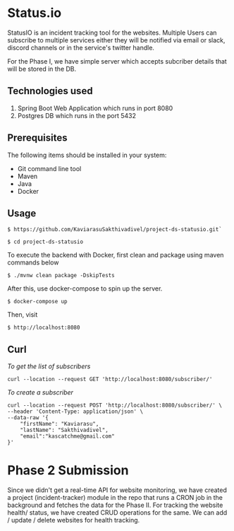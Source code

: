 # Status.io

StatusIO is an incident tracking tool for the websites. Multiple Users can subscribe to multiple services either they will be notified via email or slack, discord channels or in the service's twitter handle. 

For the Phase I, we have simple server which accepts subcriber details that will be stored in the DB. 

## Technologies used
1. Spring Boot Web Application which runs in port 8080
2. Postgres DB which runs in the port 5432

## Prerequisites
The following items should be installed in your system:
- Git command line tool
- Maven
- Java
- Docker

## Usage
    $ https://github.com/KaviarasuSakthivadivel/project-ds-statusio.git`
    
    $ cd project-ds-statusio

To execute the backend with Docker, first clean and package using maven commands below
    
    $ ./mvnw clean package -DskipTests

After this, use docker-compose to spin up the server.  
    
    $ docker-compose up

Then, visit

    $ http://localhost:8080

## Curl

*To get the list of subscribers*

```curl --location --request GET 'http://localhost:8080/subscriber/'```

*To create a subscriber* 
    
    curl --location --request POST 'http://localhost:8080/subscriber/' \
    --header 'Content-Type: application/json' \
    --data-raw '{
        "firstName": "Kaviarasu",
        "lastName": "Sakthivadivel",
        "email":"kascatchme@gmail.com"
    }'



# Phase 2 Submission

Since we didn't get a real-time API for website monitoring, we have created a project (incident-tracker) module in the repo 
that runs a CRON job in the background and fetches the data for the Phase II. For tracking the website health/ status, we have created CRUD operations for the same. We can add / update / delete websites for health tracking. 




